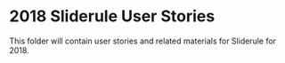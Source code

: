 # 2018 Sliderule User Stories
This folder will contain user stories and related materials for Sliderule for 2018.
